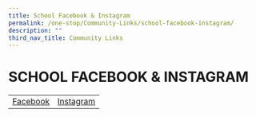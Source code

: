 ```yaml
---
title: School Facebook & Instagram
permalink: /one-stop/Community-Links/school-facebook-instagram/
description: ""
third_nav_title: Community Links
---
```

# SCHOOL FACEBOOK & INSTAGRAM

|   |   | 
|:---:|:---:|
| <a href="https://www.facebook.com/SACSSOfficial" target="_blank">Facebook</a>   | <a href="https://www.instagram.com/sacss_student_council/" target="_blank">Instagram</a>  |